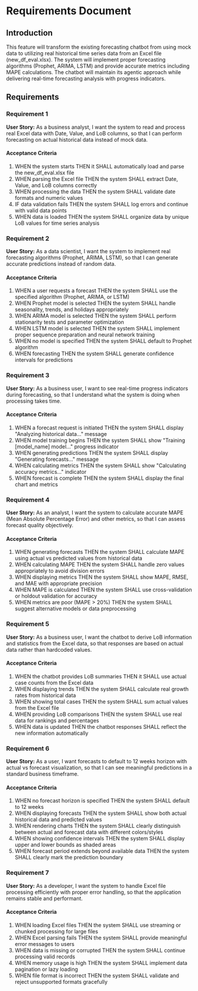 # Requirements Document

## Introduction

This feature will transform the existing forecasting chatbot from using mock data to utilizing real historical time series data from an Excel file (new_df_eval.xlsx). The system will implement proper forecasting algorithms (Prophet, ARIMA, LSTM) and provide accurate metrics including MAPE calculations. The chatbot will maintain its agentic approach while delivering real-time forecasting analysis with progress indicators.

## Requirements

### Requirement 1

**User Story:** As a business analyst, I want the system to read and process real Excel data with Date, Value, and LoB columns, so that I can perform forecasting on actual historical data instead of mock data.

#### Acceptance Criteria

1. WHEN the system starts THEN it SHALL automatically load and parse the new_df_eval.xlsx file
2. WHEN parsing the Excel file THEN the system SHALL extract Date, Value, and LoB columns correctly
3. WHEN processing the data THEN the system SHALL validate date formats and numeric values
4. IF data validation fails THEN the system SHALL log errors and continue with valid data points
5. WHEN data is loaded THEN the system SHALL organize data by unique LoB values for time series analysis

### Requirement 2

**User Story:** As a data scientist, I want the system to implement real forecasting algorithms (Prophet, ARIMA, LSTM), so that I can generate accurate predictions instead of random data.

#### Acceptance Criteria

1. WHEN a user requests a forecast THEN the system SHALL use the specified algorithm (Prophet, ARIMA, or LSTM)
2. WHEN Prophet model is selected THEN the system SHALL handle seasonality, trends, and holidays appropriately
3. WHEN ARIMA model is selected THEN the system SHALL perform stationarity tests and parameter optimization
4. WHEN LSTM model is selected THEN the system SHALL implement proper sequence preparation and neural network training
5. WHEN no model is specified THEN the system SHALL default to Prophet algorithm
6. WHEN forecasting THEN the system SHALL generate confidence intervals for predictions

### Requirement 3

**User Story:** As a business user, I want to see real-time progress indicators during forecasting, so that I understand what the system is doing when processing takes time.

#### Acceptance Criteria

1. WHEN a forecast request is initiated THEN the system SHALL display "Analyzing historical data..." message
2. WHEN model training begins THEN the system SHALL show "Training [model_name] model..." progress indicator
3. WHEN generating predictions THEN the system SHALL display "Generating forecasts..." message
4. WHEN calculating metrics THEN the system SHALL show "Calculating accuracy metrics..." indicator
5. WHEN forecast is complete THEN the system SHALL display the final chart and metrics

### Requirement 4

**User Story:** As an analyst, I want the system to calculate accurate MAPE (Mean Absolute Percentage Error) and other metrics, so that I can assess forecast quality objectively.

#### Acceptance Criteria

1. WHEN generating forecasts THEN the system SHALL calculate MAPE using actual vs predicted values from historical data
2. WHEN calculating MAPE THEN the system SHALL handle zero values appropriately to avoid division errors
3. WHEN displaying metrics THEN the system SHALL show MAPE, RMSE, and MAE with appropriate precision
4. WHEN MAPE is calculated THEN the system SHALL use cross-validation or holdout validation for accuracy
5. WHEN metrics are poor (MAPE > 20%) THEN the system SHALL suggest alternative models or data preprocessing

### Requirement 5

**User Story:** As a business user, I want the chatbot to derive LoB information and statistics from the Excel data, so that responses are based on actual data rather than hardcoded values.

#### Acceptance Criteria

1. WHEN the chatbot provides LoB summaries THEN it SHALL use actual case counts from the Excel data
2. WHEN displaying trends THEN the system SHALL calculate real growth rates from historical data
3. WHEN showing total cases THEN the system SHALL sum actual values from the Excel file
4. WHEN providing LoB comparisons THEN the system SHALL use real data for rankings and percentages
5. WHEN data is updated THEN the chatbot responses SHALL reflect the new information automatically

### Requirement 6

**User Story:** As a user, I want forecasts to default to 12 weeks horizon with actual vs forecast visualization, so that I can see meaningful predictions in a standard business timeframe.

#### Acceptance Criteria

1. WHEN no forecast horizon is specified THEN the system SHALL default to 12 weeks
2. WHEN displaying forecasts THEN the system SHALL show both actual historical data and predicted values
3. WHEN rendering charts THEN the system SHALL clearly distinguish between actual and forecast data with different colors/styles
4. WHEN showing confidence intervals THEN the system SHALL display upper and lower bounds as shaded areas
5. WHEN forecast period extends beyond available data THEN the system SHALL clearly mark the prediction boundary

### Requirement 7

**User Story:** As a developer, I want the system to handle Excel file processing efficiently with proper error handling, so that the application remains stable and performant.

#### Acceptance Criteria

1. WHEN loading Excel files THEN the system SHALL use streaming or chunked processing for large files
2. WHEN Excel parsing fails THEN the system SHALL provide meaningful error messages to users
3. WHEN data is missing or corrupted THEN the system SHALL continue processing valid records
4. WHEN memory usage is high THEN the system SHALL implement data pagination or lazy loading
5. WHEN file format is incorrect THEN the system SHALL validate and reject unsupported formats gracefully